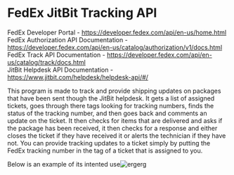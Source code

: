 # FedEx JitBit Tracking API
FedEx Developer Portal - https://developer.fedex.com/api/en-us/home.html  
FedEx Authorization API Documentation - https://developer.fedex.com/api/en-us/catalog/authorization/v1/docs.html 
FedEx Track API Documentation - https://developer.fedex.com/api/en-us/catalog/track/docs.html  
JitBit Helpdesk API Documentation - https://www.jitbit.com/helpdesk/helpdesk-api/#/  

This program is made to track and provide shipping updates on packages that have been sent though the JitBit helpdesk. It gets a list of assigned tickets, goes through there tags looking for tracking numbers, finds the status of the tracking number, and then goes back and comments an update on the ticket. It then checks for items that are delivered and asks if the package has been received, it then checks for a response and either closes the ticket if they have received it or alerts the technician if they have not. You can provide tracking updates to a ticket simply by putting the FedEx tracking number in the tag of a ticket that is assigned to you.

Below is an example of its intented use![ergerg](https://user-images.githubusercontent.com/84042739/176241633-90c03885-facb-41f0-981f-4a288d7f4761.PNG)
